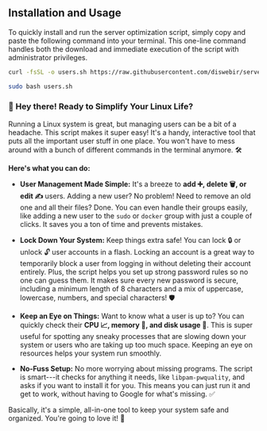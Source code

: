 Installation and Usage
----------------------

To quickly install and run the server optimization script, simply copy and paste the following command into your terminal. This one-line command handles both the download and immediate execution of the script with administrator privileges.

```bash 
curl -fsSL -o users.sh https://raw.githubusercontent.com/diswebir/server-optimizer/main/users.sh
```
```bash
sudo bash users.sh
```
### 🚀 Hey there! Ready to Simplify Your Linux Life?

Running a Linux system is great, but managing users can be a bit of a headache. This script makes it super easy! It's a handy, interactive tool that puts all the important user stuff in one place. You won't have to mess around with a bunch of different commands in the terminal anymore. 🛠️

**Here's what you can do:**

-   **User Management Made Simple:** It's a breeze to **add ➕, delete 🗑️, or edit ✍️** users. Adding a new user? No problem! Need to remove an old one and all their files? Done. You can even handle their groups easily, like adding a new user to the `sudo` or `docker` group with just a couple of clicks. It saves you a ton of time and prevents mistakes.

-   **Lock Down Your System:** Keep things extra safe! You can lock 🔒 or unlock 🔓 user accounts in a flash. Locking an account is a great way to temporarily block a user from logging in without deleting their account entirely. Plus, the script helps you set up strong password rules so no one can guess them. It makes sure every new password is secure, including a minimum length of 8 characters and a mix of uppercase, lowercase, numbers, and special characters! 🛡️

-   **Keep an Eye on Things:** Want to know what a user is up to? You can quickly check their **CPU 📈, memory 🧠, and disk usage 💾**. This is super useful for spotting any sneaky processes that are slowing down your system or users who are taking up too much space. Keeping an eye on resources helps your system run smoothly.

-   **No-Fuss Setup:** No more worrying about missing programs. The script is smart---it checks for anything it needs, like `libpam-pwquality`, and asks if you want to install it for you. This means you can just run it and get to work, without having to Google for what's missing. ✅

Basically, it's a simple, all-in-one tool to keep your system safe and organized. You're going to love it! 🌟

